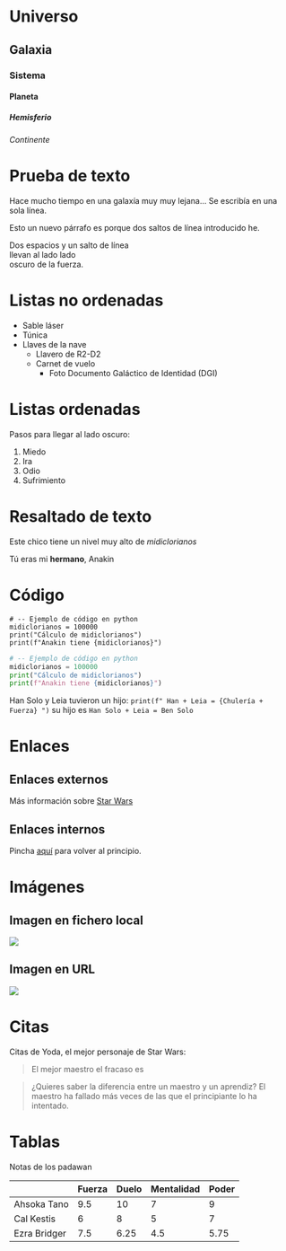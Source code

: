 # Universo
## Galaxia
### Sistema
#### Planeta
##### Hemisferio
###### Continente

# Prueba de texto

Hace mucho tiempo en una galaxía muy muy
lejana... Se 
escribía en una sola línea.

Esto un nuevo párrafo es porque dos saltos de línea introducido he.

Dos espacios y un salto de línea  
llevan al lado lado  
oscuro de la fuerza.

# Listas no ordenadas

* Sable láser
* Túnica
* Llaves de la nave
  * Llavero de R2-D2
  * Carnet de vuelo
    * Foto Documento Galáctico de Identidad (DGI)


# Listas ordenadas

Pasos para llegar al lado oscuro:

1. Miedo
2. Ira
3. Odio
4. Sufrimiento

# Resaltado de texto

Este chico tiene un nivel muy alto de *midiclorianos*

Tú eras mi **hermano**, Anakin

# Código

```
# -- Ejemplo de código en python
midiclorianos = 100000
print("Cálculo de midiclorianos")
print(f"Anakin tiene {midiclorianos}")
```

```python
# -- Ejemplo de código en python
midiclorianos = 100000
print("Cálculo de midiclorianos")
print(f"Anakin tiene {midiclorianos}")
```

Han Solo y Leia tuvieron un hijo: `print(f" Han + Leia = {Chulería + Fuerza} ")` su hijo es `Han Solo + Leia = Ben Solo`

# Enlaces

## Enlaces externos

Más información sobre [Star Wars](https://starwars.fandom.com/es/wiki/Star_Wars)

## Enlaces internos

Pincha [aquí](#Universo) para volver al principio.

# Imágenes

## Imagen en fichero local

![](Yoda.png)

## Imagen en URL

![](https://static.wikia.nocookie.net/esstarwars/images/3/3b/Obi-Wan_Sateen.jpg/revision/latest?cb=20170501125956)

# Citas

Citas de Yoda, el mejor personaje de Star Wars:

> El mejor maestro el fracaso es

> ¿Quieres saber la diferencia entre un maestro y un aprendiz? El maestro ha fallado más veces de las que el principiante lo ha intentado.

# Tablas

Notas de los padawan

|         | Fuerza | Duelo | Mentalidad | Poder |
|---------|-------|------|------|------|
|  Ahsoka Tano |   9.5   |   10 |   7  |  9   |
|  Cal Kestis |   6   |   8 |   5  |  7   |
|  Ezra Bridger |   7.5   |   6.25  |   4.5  |  5.75  |